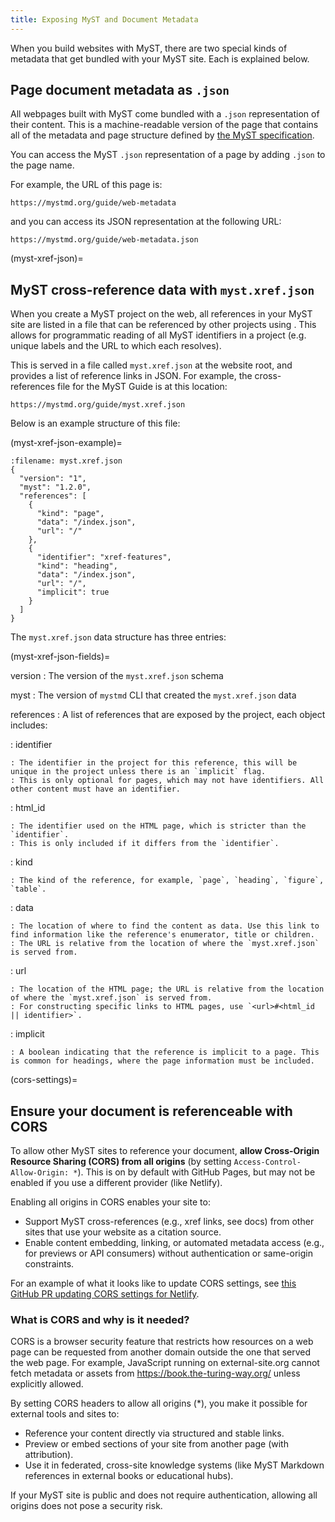 ```yaml
---
title: Exposing MyST and Document Metadata
---
```


When you build websites with MyST, there are two special kinds of metadata that get bundled with your MyST site.
Each is explained below.

## Page document metadata as `.json`

All webpages built with MyST come bundled with a `.json` representation of their content.
This is a machine-readable version of the page that contains all of the metadata and page structure defined by [the MyST specification](xref:spec).

You can access the MyST `.json` representation of a page by adding `.json` to the page name.

For example, the URL of this page is:

```
https://mystmd.org/guide/web-metadata
```

and you can access its JSON representation at the following URL:

```
https://mystmd.org/guide/web-metadata.json
```


(myst-xref-json)=

## MyST cross-reference data with `myst.xref.json`

When you create a MyST project on the web, all references in your MyST site are listed in a file that can be referenced by other projects using [](./external-references.md). This allows for programmatic reading of all MyST identifiers in a project (e.g. unique labels and the URL to which each resolves).

This is served in a file called `myst.xref.json` at the website root, and provides a list of reference links in JSON.
For example, the cross-references file for the MyST Guide is at this location:

```
https://mystmd.org/guide/myst.xref.json
```

Below is an example structure of this file:

(myst-xref-json-example)=

```{code-block} json
:filename: myst.xref.json
{
  "version": "1",
  "myst": "1.2.0",
  "references": [
    {
      "kind": "page",
      "data": "/index.json",
      "url": "/"
    },
    {
      "identifier": "xref-features",
      "kind": "heading",
      "data": "/index.json",
      "url": "/",
      "implicit": true
    }
  ]
}
```

The `myst.xref.json` data structure has three entries:

(myst-xref-json-fields)=

version
: The version of the `myst.xref.json` schema

myst
: The version of `mystmd` CLI that created the `myst.xref.json` data

references
: A list of references that are exposed by the project, each object includes:

: identifier

    : The identifier in the project for this reference, this will be unique in the project unless there is an `implicit` flag.
    : This is only optional for pages, which may not have identifiers. All other content must have an identifier.

: html_id

    : The identifier used on the HTML page, which is stricter than the `identifier`.
    : This is only included if it differs from the `identifier`.

: kind

    : The kind of the reference, for example, `page`, `heading`, `figure`, `table`.

: data

    : The location of where to find the content as data. Use this link to find information like the reference's enumerator, title or children.
    : The URL is relative from the location of where the `myst.xref.json` is served from.

: url

    : The location of the HTML page; the URL is relative from the location of where the `myst.xref.json` is served from.
    : For constructing specific links to HTML pages, use `<url>#<html_id || identifier>`.

: implicit

    : A boolean indicating that the reference is implicit to a page. This is common for headings, where the page information must be included.

(cors-settings)=
## Ensure your document is referenceable with CORS

To allow other MyST sites to reference your document, **allow Cross-Origin Resource Sharing (CORS) from all origins** (by setting `Access-Control-Allow-Origin: *`). This is on by default with GitHub Pages, but may not be enabled if you use a different provider (like Netlify).

Enabling all origins in CORS enables your site to:

- Support MyST cross-references (e.g., xref links, see docs) from other sites that use your website as a citation source.
- Enable content embedding, linking, or automated metadata access (e.g., for previews or API consumers) without authentication or same-origin constraints.

For an example of what it looks like to update CORS settings, see [this GitHub PR updating CORS settings for Netlify](https://github.com/the-turing-way/the-turing-way/pull/4156).

### What is CORS and why is it needed?

CORS is a browser security feature that restricts how resources on a web page can be requested from another domain outside the one that served the web page. For example, JavaScript running on external-site.org cannot fetch metadata or assets from https://book.the-turing-way.org/ unless explicitly allowed.

By setting CORS headers to allow all origins (*), you make it possible for external tools and sites to:

- Reference your content directly via structured and stable links.
- Preview or embed sections of your site from another page (with attribution).
- Use it in federated, cross-site knowledge systems (like MyST Markdown references in external books or educational hubs).

If your MyST site is public and does not require authentication, allowing all origins does not pose a security risk.
